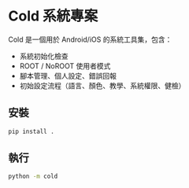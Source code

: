 # Cold 系統專案

Cold 是一個用於 Android/iOS 的系統工具集，包含：
- 系統初始化檢查
- ROOT / NoROOT 使用者模式
- 腳本管理、個人設定、錯誤回報
- 初始設定流程（語言、顏色、教學、系統權限、健檢）

## 安裝

```bash
pip install .
```

## 執行

```bash
python -m cold
```
